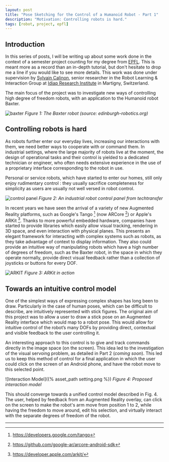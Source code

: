 ```yaml
---
layout: post
title: "Pose Sketching for the Control of a Humanoid Robot - Part 1"
description: "Motivation: Controlling robots is hard."
tags: [robot, project, epfl]
---
```


## Introduction

In this series of posts, I will be writing up about some work done in the
context of a semester project counting for my degree from [EPFL](https://epfl.ch).
This is meant more as a record than an in-depth tutorial, but don't hesitate to
drop me a line if you would like to see more details.
This work was done under supervision by [Sylvain Calinon](https://calinon.ch),
senior researcher in the Robot Learning & Interaction Group at [Idiap Research Institute](https://idiap.ch)
in Martigny, Switzerland.

The main focus of the project was to investigate new ways of controlling
high degree of freedom robots, with an application to the Humanoid robot Baxter.

![baxter](https://www.edinburgh-robotics.org/sites/default/files/baxter-robot.jpg)
*Figure 1: The Baxter robot (source: edinburgh-robotics.org)*


## Controlling robots is hard

As robots further enter our everyday lives, increasing our interactions
with them, we need better ways to cooperate with or command them. In
industrial settings, where the large majority of robots live at the
moment, the design of operational tasks and their control is yielded to a
dedicated technician or engineer, who often needs extensive experience
in the use of a proprietary interface corresponding to the robot in use.

Personal or service robots, which have started to enter our homes, still
only enjoy rudimentary control : they usually sacrifice completeness for
simplicity as users are usually not well versed in robot control.

![control panel](https://www.techtransfer.com/wp-content/uploads/image007.jpg)
*Figure 2: An industrial robot control panel from techtransfer*

In recent years we have seen the arrival of a variety of new Augmented
Reality platforms, such as Google's Tango [^1] (now ARCore [^2]) or Apple's ARKit [^3].
Thanks to more powerful embedded hardware, companies
have started to provide libraries which easily allow visual tracking,
rendering in 3D space, and even interaction with physical planes. This
presents an elegant framework for interacting with complex systems such
as robots, as they take advantage of context to display information.
They also could provide an intuitive way of manipulating robots which
have a high number of degrees of freedom, such as the Baxter robot, in
the space in which they operate normally, provide direct visual feedback
rather than a collection of joysticks or buttons for every DOF.

![ARKIT](https://photos5.appleinsider.com/gallery/22874-28279-170919-Strava-l.jpg)
*Figure 3: ARKit in action*


## Towards an intuitive control model

One of the simplest ways of expressing complex shapes has long been to
draw. Particularly in the case of human poses, which can be difficult to
describe, are intuitively represented with stick figures.
The original aim of this project was to allow a user to draw a stick
pose on an Augmented Reality interface which would map to a robot pose.
This would allow for intuitive control of the robot’s many DOFs by
providing direct, contextual and visible feedback to the user
controlling it.

<!-- To achieve this we started by investigating partial control of the
robot’s joints in a Matlab simulation, developing an interactive
simulation which allows for this type of control. This aspect will be
detailed in Part 2 (*coming soon*). -->

An interesting approach to this control is to give and track commands directly
in the image space (on the screen). This idea led to the investigation
of the visual servoing problem, as detailed in Part 2 (*coming soon*).
This led us to keep this method of control for a final application in
which the user could click on the screen of an Android phone, and have
the robot move to this selected point.

![Interaction Model]({% asset_path setting.png %})
*Figure 4: Proposed interaction model*

This should converge towards a unified control model described in Fig. 4.
The user, helped by feedback from an Augmented Reality overlay, can click
on the screen to make the robot's arm move from position 1 to 2, while having
the freedom to move around, edit his selection, and virtually interact with the
separate degrees of freedom of the robot.



---
[^1]: https://developers.google.com/tango
[^2]: https://github.com/google-ar/arcore-android-sdk
[^3]: https://developer.apple.com/arkit/
